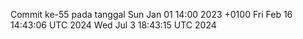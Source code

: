 Commit ke-55 pada tanggal Sun Jan 01 14:00 2023 +0100
Fri Feb 16 14:43:06 UTC 2024
Wed Jul  3 18:43:15 UTC 2024
